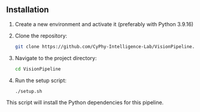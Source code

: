 ## Installation

1. Create a new environment and activate it (preferably with Python 3.9.16)

2. Clone the repository:
    ```sh
    git clone https://github.com/CyPhy-Intelligence-Lab/VisionPipeline.git
    ```

3. Navigate to the project directory:
    ```sh
    cd VisionPipeline
    ```

4. Run the setup script:
    ```sh
    ./setup.sh
    ```

This script will install the Python dependencies for this pipeline.

